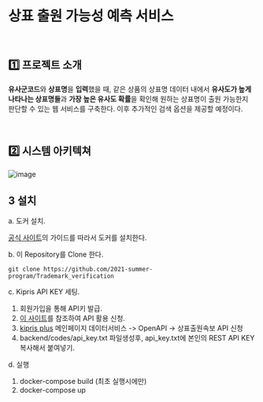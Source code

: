 # 상표 출원 가능성 예측 서비스 
<br>

## **1️⃣  프로젝트 소개**

**유사군코드**와 **상표명**을 **입력**했을 때, 같은 상품의 상표명 데이터 내에서 **유사도가 높게 나타나는 상표명들**과 **가장 높은 유사도 확률**을 확인해 원하는 상표명이 출원 가능한지 판단할 수 있는 웹 서비스를 구축한다. 이후 추가적인 검색 옵션을 제공할 예정이다.

<br>

## **2️⃣  시스템 아키텍쳐**

![image](https://user-images.githubusercontent.com/75110752/126591637-493beb19-749e-4307-83f0-9a0eda6ed079.png)

## **3  설치**

a. 도커 설치.

[공식 사이트](https://docs.docker.com/engine/install/)의 가이드를 따라서 도커를 설치한다.

b. 이 Repository를 Clone 한다.
```shell
git clone https://github.com/2021-summer-program/Trademark_verification
```
c. Kipris API KEY 세팅.

1. 회원가입을 통해 API키 발급.
2. [이 사이트](https://plus.kipris.or.kr/portal/bbs/view.do?bbsId=B0000004&nttId=683&menuNo=200019)를 참조하여 API 활용 신청.
3. [kipris plus](https://plus.kipris.or.kr/portal/main.do) 메인페이지 데이터서비스 -> OpenAPI -> 상표출원속보 API 신청
4. backend/codes/api_key.txt 파일생성후, api_key.txt에 본인의 REST API KEY 복사해서 붙여넣기.

d. 실행

1. docker-compose build (최초 실행시에만)
2. docker-compose up 

